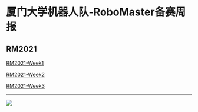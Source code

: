 # 厦门大学机器人队-RoboMaster备赛周报

## RM2021

[RM2021-Week1](RM2021-Week1.md)

[RM2021-Week2](RM2021-Week2.md)

[RM2021-Week3](RM2021-Week3.md)

---

<img src='https://cdn.img.wenhairu.com/images/2020/10/18/CbAIj.png'  >